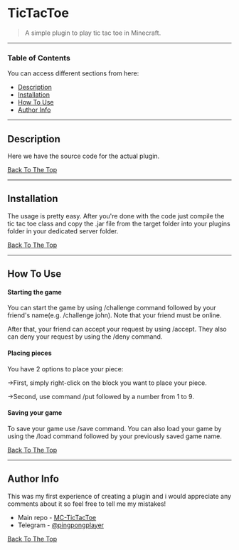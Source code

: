 # TicTacToe

> A simple plugin to play tic tac toe in Minecraft.

---

### Table of Contents
You can access different sections from here:

- [Description](#description)
- [Installation](#installation)
- [How To Use](#how-to-use)
- [Author Info](#author-info)

---

## Description

Here we have the source code for the actual plugin.

[Back To The Top](#read-me-template)

---

## Installation

The usage is pretty easy. After you're done with the code just compile the tic tac toe class and copy the .jar file from the target folder into your plugins folder in your dedicated server folder.

[Back To The Top](#read-me-template)

---

## How To Use

#### Starting the game

You can start the game by using /challenge command followed by your friend's name(e.g. /challenge john).
Note that your friend must be online.

After that, your friend can accept your request by using /accept. They also can deny your request by using the /deny command.

#### Placing pieces 

You have 2 options to place your piece:

->First, simply right-click on the block you want to place your piece.

->Second, use command /put followed by a number from 1 to 9.

#### Saving your game 

To save your game use /save command.
You can also load your game by using the /load command followed by your previously saved game name.


[Back To The Top](#read-me-template)

---

## Author Info

This was my first experience of creating a plugin and i would appreciate any comments about it so feel free to tell me my mistakes!

- Main repo - [MC-TicTacToe](https://github.com/FazelHaghighi/TicTacToe-Minecraft)
- Telegram - [@pingpongplayer](https://t.me/pingpongplayer)

[Back To The Top](#read-me-template)
